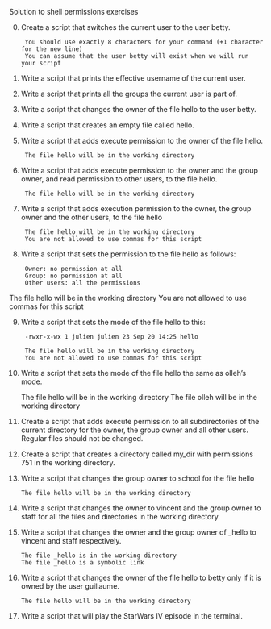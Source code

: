 Solution to shell permissions exercises

0. Create a script that switches the current user to the user betty.

        You should use exactly 8 characters for your command (+1 character for the new line)
        You can assume that the user betty will exist when we will run your script

1. Write a script that prints the effective username of the current user.

2. Write a script that prints all the groups the current user is part of.

3. Write a script that changes the owner of the file hello to the user betty.

4. Write a script that creates an empty file called hello.

5. Write a script that adds execute permission to the owner of the file hello.

        The file hello will be in the working directory

6. Write a script that adds execute permission to the owner and the group owner, and read permission to other users, to the file hello.

        The file hello will be in the working directory

7. Write a script that adds execution permission to the owner, the group owner and the other users, to the file hello

        The file hello will be in the working directory
        You are not allowed to use commas for this script

8. Write a script that sets the permission to the file hello as follows:

        Owner: no permission at all
        Group: no permission at all
        Other users: all the permissions

The file hello will be in the working directory You are not allowed to use commas for this script

9. Write a script that sets the mode of the file hello to this:

        -rwxr-x-wx 1 julien julien 23 Sep 20 14:25 hello

        The file hello will be in the working directory
        You are not allowed to use commas for this script
10.  Write a script that sets the mode of the file hello the same as olleh’s mode.

        The file hello will be in the working directory
        The file olleh will be in the working directory

11. Create a script that adds execute permission to all subdirectories of the current directory for the owner, the group owner and all other users. Regular files should not be changed.

12. Create a script that creates a directory called my_dir with permissions 751 in the working directory.

13. Write a script that changes the group owner to school for the file hello

        The file hello will be in the working directory

14. Write a script that changes the owner to vincent and the group owner to staff for all the files and directories in the working directory.

15. Write a script that changes the owner and the group owner of _hello to vincent and staff respectively.

        The file _hello is in the working directory
        The file _hello is a symbolic link

16. Write a script that changes the owner of the file hello to betty only if it is owned by the user guillaume.

        The file hello will be in the working directory

17. Write a script that will play the StarWars IV episode in the terminal.
